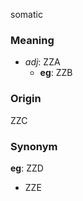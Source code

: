 somatic
### Meaning
+ _adj_: ZZA
    + __eg__: ZZB

### Origin

ZZC

### Synonym

__eg__: ZZD

+ ZZE


